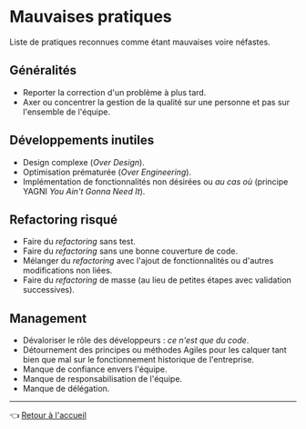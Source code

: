 # Mauvaises pratiques

Liste de pratiques reconnues comme étant mauvaises voire néfastes.

## Généralités

* Reporter la correction d'un problème à plus tard.
* Axer ou concentrer la gestion de la qualité sur une personne et pas sur l'ensemble de l'équipe.

## Développements inutiles

* Design complexe (_Over Design_).
* Optimisation prématurée (_Over Engineering_).
* Implémentation de fonctionnalités non désirées ou _au cas où_ (principe YAGNI _You Ain't Gonna Need It_).

## Refactoring risqué

* Faire du _refactoring_ sans test.
* Faire du _refactoring_ sans une bonne couverture de code.
* Mélanger du _refactoring_ avec l'ajout de fonctionnalités ou d'autres modifications non liées.
* Faire du _refactoring_ de masse (au lieu de petites étapes avec validation successives).

## Management

* Dévaloriser le rôle des développeurs : _ce n'est que du code_.
* Détournement des principes ou méthodes Agiles pour les calquer tant bien que mal sur le fonctionnement historique de l'entreprise.
* Manque de confiance envers l'équipe.
* Manque de responsabilisation de l'équipe.
* Manque de délégation.

---
:point_left: [Retour à l'accueil](../README.md)
